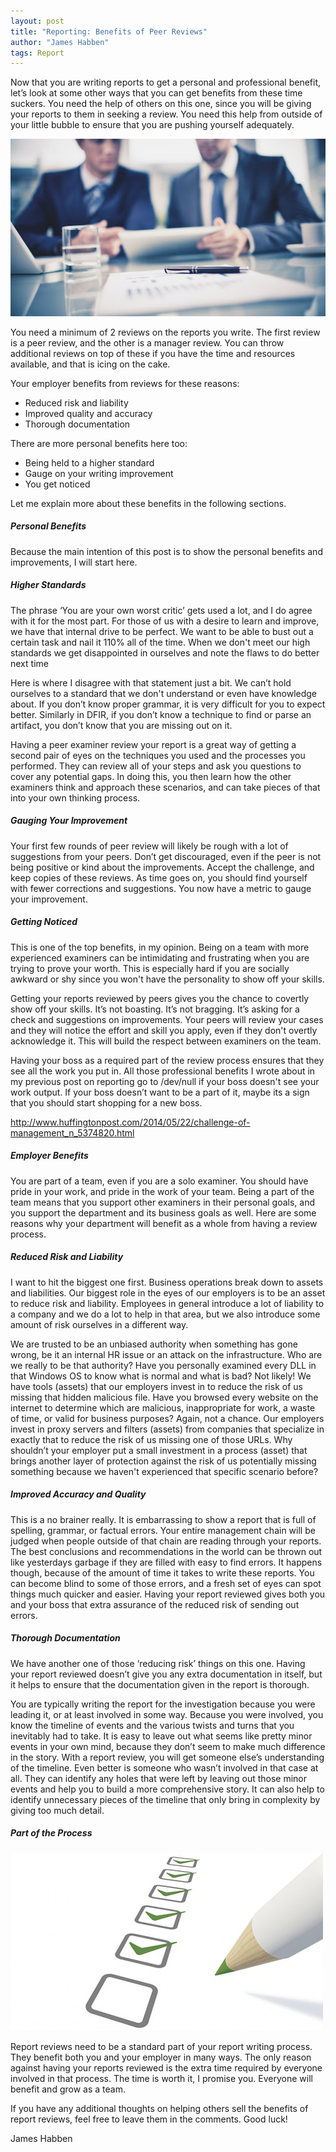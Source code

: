 ```yaml
---
layout: post
title: "Reporting: Benefits of Peer Reviews"
author: "James Habben"
tags: Report
---
```


Now that you are writing reports to get a personal and professional benefit, let’s look at some other ways that you can get benefits from these time suckers. You need the help of others on this one, since you will be giving your reports to them in seeking a review. You need this help from outside of your little bubble to ensure that you are pushing yourself adequately.

![performance-review1](/images/2016/06/performance-review1.jpg)

You need a minimum of 2 reviews on the reports you write. The first review is a peer review, and the other is a manager review. You can throw additional reviews on top of these if you have the time and resources available, and that is icing on the cake.

Your employer benefits from reviews for these reasons:

- Reduced risk and liability
- Improved quality and accuracy
- Thorough documentation

There are more personal benefits here too:

- Being held to a higher standard
- Gauge on your writing improvement
- You get noticed

Let me explain more about these benefits in the following sections.

##### Personal Benefits

Because the main intention of this post is to show the personal benefits and improvements, I will start here.

##### Higher Standards

The phrase ‘You are your own worst critic’ gets used a lot, and I do agree with it for the most part. For those of us with a desire to learn and improve, we have that internal drive to be perfect. We want to be able to bust out a certain task and nail it 110% all of the time. When we don't meet our high standards we get disappointed in ourselves and note the flaws to do better next time

Here is where I disagree with that statement just a bit. We can’t hold ourselves to a standard that we don't understand or even have knowledge about. If you don’t know proper grammar, it is very difficult for you to expect better. Similarly in DFIR, if you don’t know a technique to find or parse an artifact, you don’t know that you are missing out on it.

Having a peer examiner review your report is a great way of getting a second pair of eyes on the techniques you used and the processes you performed. They can review all of your steps and ask you questions to cover any potential gaps. In doing this, you then learn how the other examiners think and approach these scenarios, and can take pieces of that into your own thinking process.

##### Gauging Your Improvement

Your first few rounds of peer review will likely be rough with a lot of suggestions from your peers. Don’t get discouraged, even if the peer is not being positive or kind about the improvements. Accept the challenge, and keep copies of these reviews. As time goes on, you should find yourself with fewer corrections and suggestions. You now have a metric to gauge your improvement.

##### Getting Noticed

This is one of the top benefits, in my opinion. Being on a team with more experienced examiners can be intimidating and frustrating when you are trying to prove your worth. This is especially hard if you are socially awkward or shy since you won't have the personality to show off your skills.

Getting your reports reviewed by peers gives you the chance to covertly show off your skills. It’s not boasting. It’s not bragging. It’s asking for a check and suggestions on improvements. Your peers will review your cases and they will notice the effort and skill you apply, even if they don't overtly acknowledge it. This will build the respect between examiners on the team.

Having your boss as a required part of the review process ensures that they see all the work you put in. All those professional benefits I wrote about in my previous post on reporting go to /dev/null if your boss doesn't see your work output. If your boss doesn’t want to be a part of it, maybe its a sign that you should start shopping for a new boss.

http://www.huffingtonpost.com/2014/05/22/challenge-of-management_n_5374820.html

##### Employer Benefits

You are part of a team, even if you are a solo examiner. You should have pride in your work, and pride in the work of your team. Being a part of the team means that you support other examiners in their personal goals, and you support the department and its business goals as well. Here are some reasons why your department will benefit as a whole from having a review process.

##### Reduced Risk and Liability

I want to hit the biggest one first. Business operations break down to assets and liabilities. Our biggest role in the eyes of our employers is to be an asset to reduce risk and liability. Employees in general introduce a lot of liability to a company and we do a lot to help in that area, but we also introduce some amount of risk ourselves in a different way.

We are trusted to be an unbiased authority when something has gone wrong, be it an internal HR issue or an attack on the infrastructure. Who are we really to be that authority? Have you personally examined every DLL in that Windows OS to know what is normal and what is bad? Not likely! We have tools (assets) that our employers invest in to reduce the risk of us missing that hidden malicious file. Have you browsed every website on the internet to determine which are malicious, inappropriate for work, a waste of time, or valid for business purposes? Again, not a chance. Our employers invest in proxy servers and filters (assets) from companies that specialize in exactly that to reduce the risk of us missing one of those URLs. Why shouldn’t your employer put a small investment in a process (asset) that brings another layer of protection against the risk of us potentially missing something because we haven't experienced that specific scenario before?

##### Improved Accuracy and Quality

This is a no brainer really. It is embarrassing to show a report that is full of spelling, grammar, or factual errors. Your entire management chain will be judged when people outside of that chain are reading through your reports. The best conclusions and recommendations in the world can be thrown out like yesterdays garbage if they are filled with easy to find errors. It happens though, because of the amount of time it takes to write these reports. You can become blind to some of those errors, and a fresh set of eyes can spot things much quicker and easier. Having your report reviewed gives both you and your boss that extra assurance of the reduced risk of sending out errors.

##### Thorough Documentation

We have another one of those ‘reducing risk’ things on this one. Having your report reviewed doesn’t give you any extra documentation in itself, but it helps to ensure that the documentation given in the report is thorough.

You are typically writing the report for the investigation because you were leading it, or at least involved in some way. Because you were involved, you know the timeline of events and the various twists and turns that you inevitably had to take. It is easy to leave out what seems like pretty minor events in your own mind, because they don’t seem to make much difference in the story. With a report review, you will get someone else’s understanding of the timeline. Even better is someone who wasn’t involved in that case at all. They can identify any holes that were left by leaving out those minor events and help you to build a more comprehensive story. It can also help to identify unnecessary pieces of the timeline that only bring in complexity by giving too much detail.

##### Part of the Process

![checklist1](/images/2016/06/checklist1.jpg)

Report reviews need to be a standard part of your report writing process. They benefit both you and your employer in many ways. The only reason against having your reports reviewed is the extra time required by everyone involved in that process. The time is worth it, I promise you. Everyone will benefit and grow as a team.

If you have any additional thoughts on helping others sell the benefits of report reviews, feel free to leave them in the comments. Good luck!

James Habben
